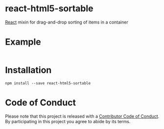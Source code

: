 # react-html5-sortable
[React](https://facebook.github.io/react/) mixin for drag-and-drop sorting of items in a container

# Example

```javascript
```

# Installation

```
npm install --save react-html5-sortable
```

# Code of Conduct
Please note that this project is released with a [Contributor Code of Conduct](https://github.com/ericlathrop/react-html5-sortable/blob/master/CODE_OF_CONDUCT.md). By participating in this project you agree to abide by its terms.

